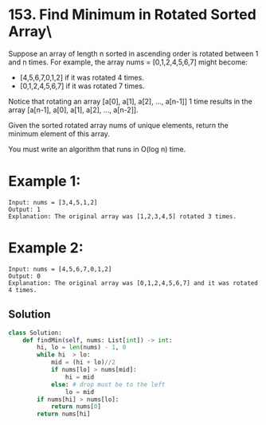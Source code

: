# 153. Find Minimum in Rotated Sorted Array\

Suppose an array of length n sorted in ascending order is rotated between 1 and n times. For example, the array nums = [0,1,2,4,5,6,7] might become:

* [4,5,6,7,0,1,2] if it was rotated 4 times.
* [0,1,2,4,5,6,7] if it was rotated 7 times.

Notice that rotating an array [a[0], a[1], a[2], ..., a[n-1]] 1 time results in the array [a[n-1], a[0], a[1], a[2], ..., a[n-2]].

Given the sorted rotated array nums of unique elements, return the minimum element of this array.

You must write an algorithm that runs in O(log n) time.

# Example 1:

```
Input: nums = [3,4,5,1,2]
Output: 1
Explanation: The original array was [1,2,3,4,5] rotated 3 times.
```

# Example 2:
    
```
Input: nums = [4,5,6,7,0,1,2]
Output: 0
Explanation: The original array was [0,1,2,4,5,6,7] and it was rotated 4 times.
```

## Solution
```py
class Solution:
    def findMin(self, nums: List[int]) -> int:
        hi, lo = len(nums) - 1, 0
        while hi  > lo:
            mid = (hi + lo)//2
            if nums[lo] > nums[mid]: 
                hi = mid
            else: # drop must be to the left
                lo = mid
        if nums[hi] > nums[lo]:
            return nums[0]
        return nums[hi]
```